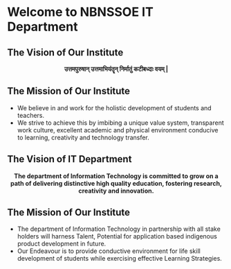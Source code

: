 <!DOCTYPE html>
<html lang="en">
<head>
    <meta charset="UTF-8">
    <meta http-equiv="X-UA-Compatible" content="IE=edge">
    <meta name="viewport" content="width=device-width, initial-scale=1.0">
    <title>NBNSSOE-IT ReadMe</title>
</head>
<body>
    <h1>Welcome to NBNSSOE IT Department</h1>
        <div>
            <h2>The Vision of Our Institute</h2>
            <b><p align="center">उत्तमपुरुषान् उत्तमाभियंतॄन् निर्मातुं कटीबध्दाः वयम् |</p></b>
        </div>
        <div>
            <h2>The Mission of Our Institute</h2>
            <ul>
                <li>We believe in and work for the holistic development of students and teachers.</li>
                <li>We strive to achieve this by imbibing a unique value system, transparent work culture, excellent academic and physical environment conducive to learning, creativity and technology transfer.</li>
            </ul>
        </div>
    <div>
        <h2>The Vision of IT Department</h2>
        <b><p align="center">The department of Information Technology is committed to grow on a path of delivering distinctive high quality education, fostering research, creativity and innovation.</p></b>
    </div>
    <div>
        <h2>The Mission of Our Institute</h2>
        <ul>
            <li>The department of Information Technology in partnership with all stake holders will harness Talent, Potential for application based indigenous product development in future.</li>
            <li>Our Endeavour is to provide conductive environment for life skill development of students while exercising effective Learning Strategies.</li>
        </ul>
    </div>
</body>
</html>
